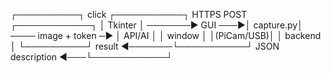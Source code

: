 
┌──────────┐  click           ┌───────────┐      HTTPS POST       ┌────────────┐
│ Tkinter  │ ───────► GUI ───►│ capture.py│ ──── image + token ─► │  API/AI    │
│  window  │                 │(PiCam/USB)│                       │  backend   │
└──────────┘  result ◄───────└───────────┘  JSON description ◄───└────────────┘

